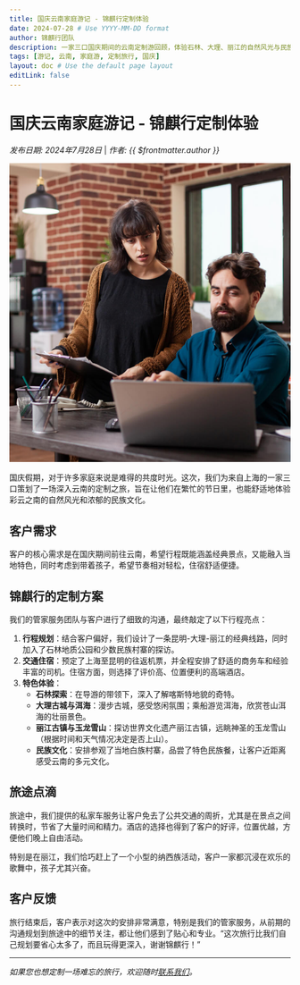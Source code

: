 ```yaml
---
title: 国庆云南家庭游记 - 锦麒行定制体验
date: 2024-07-28 # Use YYYY-MM-DD format
author: 锦麒行团队
description: 一家三口国庆期间的云南定制游回顾，体验石林、大理、丽江的自然风光与民族文化。
tags: [游记, 云南, 家庭游, 定制旅行, 国庆]
layout: doc # Use the default page layout
editLink: false
---
```


# 国庆云南家庭游记 - 锦麒行定制体验

*发布日期: 2024年7月28日* | *作者: {{ $frontmatter.author }}*

![大理洱海风光](/assets/img/project/01.jpg) <!-- Example Image - Replace with relevant one -->

国庆假期，对于许多家庭来说是难得的共度时光。这次，我们为来自上海的一家三口策划了一场深入云南的定制之旅，旨在让他们在繁忙的节日里，也能舒适地体验彩云之南的自然风光和浓郁的民族文化。

## 客户需求

客户的核心需求是在国庆期间前往云南，希望行程既能涵盖经典景点，又能融入当地特色，同时考虑到带着孩子，希望节奏相对轻松，住宿舒适便捷。

## 锦麒行的定制方案

我们的管家服务团队与客户进行了细致的沟通，最终敲定了以下行程亮点：

1.  **行程规划**：结合客户偏好，我们设计了一条昆明-大理-丽江的经典线路，同时加入了石林地质公园和少数民族村寨的探访。
2.  **交通住宿**：预定了上海至昆明的往返机票，并全程安排了舒适的商务车和经验丰富的司机。住宿方面，则选择了评价高、位置便利的高端酒店。
3.  **特色体验**：
    *   **石林探索**：在导游的带领下，深入了解喀斯特地貌的奇特。
    *   **大理古城与洱海**：漫步古城，感受悠闲氛围；乘船游览洱海，欣赏苍山洱海的壮丽景色。
    *   **丽江古镇与玉龙雪山**：探访世界文化遗产丽江古镇，远眺神圣的玉龙雪山（根据时间和天气情况决定是否上山）。
    *   **民族文化**：安排参观了当地白族村寨，品尝了特色民族餐，让客户近距离感受云南的多元文化。

## 旅途点滴

旅途中，我们提供的私家车服务让客户免去了公共交通的周折，尤其是在景点之间转换时，节省了大量时间和精力。酒店的选择也得到了客户的好评，位置优越，方便他们晚上自由活动。

特别是在丽江，我们恰巧赶上了一个小型的纳西族活动，客户一家都沉浸在欢乐的歌舞中，孩子尤其兴奋。

## 客户反馈

旅行结束后，客户表示对这次的安排非常满意，特别是我们的管家服务，从前期的沟通规划到旅途中的细节关注，都让他们感到了贴心和专业。“这次旅行比我们自己规划要省心太多了，而且玩得更深入，谢谢锦麒行！”

---

*如果您也想定制一场难忘的旅行，欢迎随时<a href="/contact">联系我们</a>。*